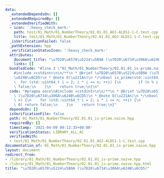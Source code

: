 ```yaml
---
data:
  _extendedDependsOn: []
  _extendedRequiredBy: []
  _extendedVerifiedWith:
  - icon: ':heavy_check_mark:'
    path: test/01_Math/01_NumberTheory/02.01.01_AOJ-ALDS1-1-C.test.cpp
    title: test/01_Math/01_NumberTheory/02.01.01_AOJ-ALDS1-1-C.test.cpp
  _isVerificationFailed: false
  _pathExtension: hpp
  _verificationStatusIcon: ':heavy_check_mark:'
  attributes:
    document_title: "\u7D20\u6570\u5224\u5B9A (\u7D20\u6734\u306A\u624B\u6CD5)"
    links: []
  bundledCode: "#line 2 \"01_Math/01_NumberTheory/02.01.01_is-prime.naive.hpp\"\n\
    #include <cstdint>\n\n/**\n * @brief \u7D20\u6570\u5224\u5B9A (\u7D20\u6734\u306A\
    \u624B\u6CD5)\n * @note O(\u221An)\n */\nbool is_prime(std::uint64_t n) {\n  \
    \  for (std::uint64_t i = 2; i * i <= n; ++i) {\n        if (n % i == 0) return\
    \ false;\n    }\n    return true;\n}\n"
  code: "#pragma once\n#include <cstdint>\n\n/**\n * @brief \u7D20\u6570\u5224\u5B9A\
    \ (\u7D20\u6734\u306A\u624B\u6CD5)\n * @note O(\u221An)\n */\nbool is_prime(std::uint64_t\
    \ n) {\n    for (std::uint64_t i = 2; i * i <= n; ++i) {\n        if (n % i ==\
    \ 0) return false;\n    }\n    return true;\n}"
  dependsOn: []
  isVerificationFile: false
  path: 01_Math/01_NumberTheory/02.01.01_is-prime.naive.hpp
  requiredBy: []
  timestamp: '2021-04-09 00:12:35+00:00'
  verificationStatus: LIBRARY_ALL_AC
  verifiedWith:
  - test/01_Math/01_NumberTheory/02.01.01_AOJ-ALDS1-1-C.test.cpp
documentation_of: 01_Math/01_NumberTheory/02.01.01_is-prime.naive.hpp
layout: document
redirect_from:
- /library/01_Math/01_NumberTheory/02.01.01_is-prime.naive.hpp
- /library/01_Math/01_NumberTheory/02.01.01_is-prime.naive.hpp.html
title: "\u7D20\u6570\u5224\u5B9A (\u7D20\u6734\u306A\u624B\u6CD5)"
---
```

